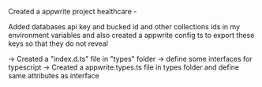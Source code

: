 




Created a appwrite project healthcare - 

Added databases api key and bucked id and other collections ids in my environment variables and also created a appwrite config ts to export these keys so that they do not reveal

-> Created a "index.d.ts" file in "types" folder 
-> define some interfaces for typescript
-> Created a appwrite.types.ts file in types folder and define same attributes as interface